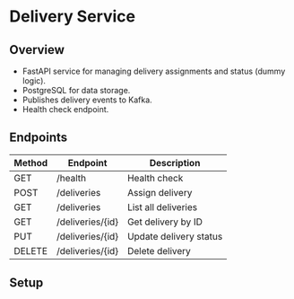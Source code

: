 # Delivery Service

## Overview
- FastAPI service for managing delivery assignments and status (dummy logic).
- PostgreSQL for data storage.
- Publishes delivery events to Kafka.
- Health check endpoint.

## Endpoints

| Method | Endpoint                | Description             |
|--------|------------------------|-------------------------|
| GET    | /health                | Health check            |
| POST   | /deliveries            | Assign delivery         |
| GET    | /deliveries            | List all deliveries     |
| GET    | /deliveries/{id}       | Get delivery by ID      |
| PUT    | /deliveries/{id}       | Update delivery status  |
| DELETE | /deliveries/{id}       | Delete delivery         |

## Setup
